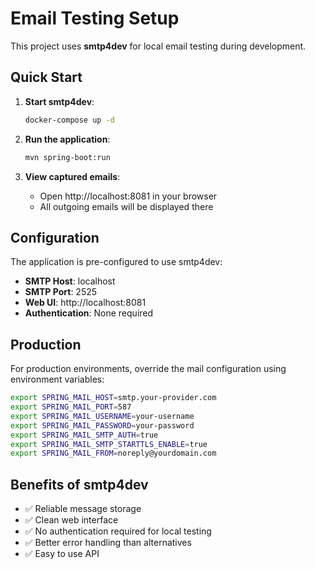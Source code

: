 # Email Testing Setup

This project uses **smtp4dev** for local email testing during development.

## Quick Start

1. **Start smtp4dev**:
   ```bash
   docker-compose up -d
   ```

2. **Run the application**:
   ```bash
   mvn spring-boot:run
   ```

3. **View captured emails**:
   - Open http://localhost:8081 in your browser
   - All outgoing emails will be displayed there

## Configuration

The application is pre-configured to use smtp4dev:

- **SMTP Host**: localhost
- **SMTP Port**: 2525
- **Web UI**: http://localhost:8081
- **Authentication**: None required

## Production

For production environments, override the mail configuration using environment variables:

```bash
export SPRING_MAIL_HOST=smtp.your-provider.com
export SPRING_MAIL_PORT=587
export SPRING_MAIL_USERNAME=your-username
export SPRING_MAIL_PASSWORD=your-password
export SPRING_MAIL_SMTP_AUTH=true
export SPRING_MAIL_SMTP_STARTTLS_ENABLE=true
export SPRING_MAIL_FROM=noreply@yourdomain.com
```

## Benefits of smtp4dev

- ✅ Reliable message storage
- ✅ Clean web interface
- ✅ No authentication required for local testing
- ✅ Better error handling than alternatives
- ✅ Easy to use API
